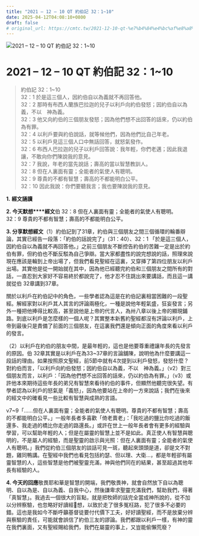 ```yaml
---
title: "2021 – 12 – 10 QT 約伯記 32：1~10"
date: 2025-04-12T04:08:10+0800
draft: false
# original_url: https://cmtc.tw/2021-12-10-qt-%e7%b4%84%e4%bc%af%e8%a8%98-32%ef%bc%9a110
---
```


![2021 – 12 – 10 QT 約伯記 32：1~10](/images/qt.jpg   "2021 – 12 – 10 QT 約伯記 32：1~10")

# 2021 – 12 – 10 QT 約伯記 32：1~10

> 約伯記 32：1~10  
> 32：1 於是這三個人，因約伯自以為義就不再回答他。  
> 32：2 那時有布西人蘭族巴拉迦的兒子以利戶向約伯發怒；因約伯自以為義，不以　神為義。  
> 32：3 他又向約伯的三個朋友發怒；因為他們想不出回答的話來，仍以約伯為有罪。  
> 32：4 以利戶要與約伯說話，就等候他們，因為他們比自己年老。  
> 32：5 以利戶見這三個人口中無話回答，就怒氣發作。  
> 32：6 布西人巴拉迦的兒子以利戶回答說：我年輕，你們老邁；因此我退讓，不敢向你們陳說我的意見。  
> 32：7 我說，年老的當先說話；壽高的當以智慧教訓人。  
> 32：8 但在人裏面有靈；全能者的氣使人有聰明。  
> 32：9 尊貴的不都有智慧；壽高的不都能明白公平。  
> 32：10 因此我說：你們要聽我言；我也要陳說我的意見。

**1.** **經文誦讀**

**2. 今天默想****經文**伯 32：8 但在人裏面有靈；全能者的氣使人有聰明。  
32：9 尊貴的不都有智慧；壽高的不都能明白公平。

**3. 分享默想經文**（1）約伯記到了31章，約伯與三個朋友之間三個循環的輪番辯論，其實已經告一段落：「約伯的話說完了」（31：40）、32：1 「於是這三個人，因約伯自以為義就不再回答他。」之前三個朋友不斷控告約伯的苦難一定是出於約伯有罪，但約伯也不斷反駁為自己爭辯。當大家都盡性的說完想說的話，照理來說現在應該是輪到上帝出場了，但我們看見聖經在這裏，又穿挿了第四位朋友以利戶出場。其實他是從一開始就在其中，因為他已經聽完約伯和三個朋友之間所有的對話，一直忍到大家好不容易終於都說完了，他才忍不住跳出來要講話，而且這一講就從伯 32章講到37章。

關於以利戶在約伯記中的角色，一些學者認為這是在約伯記裏相當困難的一段聖經。解經家對以利戶其人其言的評論兩極化，一種是說他年輕氣盛，狂妄發言；另外一種把他捧得比較高，甚至說他是上帝的代言人，為卅八章以後上帝的顯現鋪路。到底以利戶是怎麼樣的一個人呢？其實整本新舊約聖經都沒有評論以利戶，上帝到最後只是責備了前面的三個朋友，在這裏我們還是傾向正面的角度來看以利戶的發言。

（2）以利戶在約伯的朋友中間，是最年輕的，這也是他要尊重禮讓年長的先發言的原因。伯 32章其實是以利戶在為33~37章的言論舖陳，說明他為什麼要講這一段話的理由。如果按照原文聖經，前5節中就有4次提到以利戶發怒，發怒什麼？對約伯而言，「以利戶向約伯發怒；因約伯自以為義，不以　神為義。」（v2）對三個朋友而言，以利戶：「因為他們想不出回答的話來，仍以約伯為有罪。」（v3）或許他本來期待這些年長的弟兄有智慧來看待約伯的事件，但顯然他聽完很失望。有學者認為以利戶的怒氣是「義怒」，因為他要站在上帝的一方來說話；我們在後來的經文中的確看見一些比較有智慧與成熟的言語。

v7~9「……但在人裏面有靈；全能者的氣使人有聰明。尊貴的不都有智慧；壽高的不都能明白公平。」一般年長者多喜歡「倚老賣老」：「我吃過的鹽比你吃過的飯還多、我走過的橋比你走過的路還長。」或許在世上一般年長者會有更多的經驗與學習，可以幫助年輕的人；但是在屬靈的智慧上並不是如此。真正使人有智慧與聰明的，不是屬人的經驗，而是聖靈的啟示與光照：但在人裏面有靈；全能者的氣使人有聰明。」我們從約伯三個朋友的談話可見一斑，聽起來頭頭是道，卻是文不對題，雞同鴨講。在聖經中我們也看見包括約瑟、但以理、大衛…，都是年輕卻有屬靈智慧的人，這些智慧是他們被聖靈充滿，神與他們同在的結果，甚至超過其他年長有經驗的人。

**4. 今天的回應**敬畏耶和華是智慧的開端，我們敬畏神，就會自然放下自以為聰明、自以為是、自以為義、自我中心，然後謙卑求聖靈充滿我們，幫助我們，得著「真智慧」。我過去一個很大的盲點，就是把牧師的話完全當成神所說的，從不加以分辨察驗，也忽略好好讀經𪐥想，以致於走了很多冤枉路，犯了很多不必要的錯。這也是我如今不斷呼籲基督徒要付代價下工夫，好好讀聖經，而不是放棄分辨與察驗的責任，可能就會誤信了約伯三友的謬論。我們都跟以利戶一樣，有神的靈在我們裏面，又有聖經賜給我們，我們在屬靈的事上，又豈能偷懶荒廢？